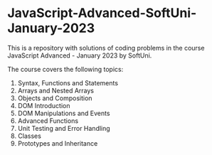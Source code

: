 # JavaScript-Advanced-SoftUni-January-2023

This is a repository with solutions of coding problems in the course JavaScript Advanced - January 2023 by SoftUni.

The course covers the following topics:

1. Syntax, Functions and Statements
2. Arrays and Nested Arrays
3. Objects and Composition
4. DOM Introduction
5. DOM Manipulations and Events
6. Advanced Functions
7. Unit Testing and Error Handling
8. Classes
9. Prototypes and Inheritance
